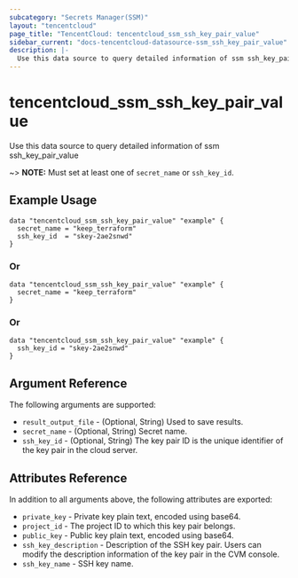 ```yaml
---
subcategory: "Secrets Manager(SSM)"
layout: "tencentcloud"
page_title: "TencentCloud: tencentcloud_ssm_ssh_key_pair_value"
sidebar_current: "docs-tencentcloud-datasource-ssm_ssh_key_pair_value"
description: |-
  Use this data source to query detailed information of ssm ssh_key_pair_value
---
```


# tencentcloud_ssm_ssh_key_pair_value

Use this data source to query detailed information of ssm ssh_key_pair_value

~> **NOTE:** Must set at least one of `secret_name` or `ssh_key_id`.

## Example Usage

```hcl
data "tencentcloud_ssm_ssh_key_pair_value" "example" {
  secret_name = "keep_terraform"
  ssh_key_id  = "skey-2ae2snwd"
}
```

### Or

```hcl
data "tencentcloud_ssm_ssh_key_pair_value" "example" {
  secret_name = "keep_terraform"
}
```

### Or

```hcl
data "tencentcloud_ssm_ssh_key_pair_value" "example" {
  ssh_key_id = "skey-2ae2snwd"
}
```

## Argument Reference

The following arguments are supported:

* `result_output_file` - (Optional, String) Used to save results.
* `secret_name` - (Optional, String) Secret name.
* `ssh_key_id` - (Optional, String) The key pair ID is the unique identifier of the key pair in the cloud server.

## Attributes Reference

In addition to all arguments above, the following attributes are exported:

* `private_key` - Private key plain text, encoded using base64.
* `project_id` - The project ID to which this key pair belongs.
* `public_key` - Public key plain text, encoded using base64.
* `ssh_key_description` - Description of the SSH key pair. Users can modify the description information of the key pair in the CVM console.
* `ssh_key_name` - SSH key name.




